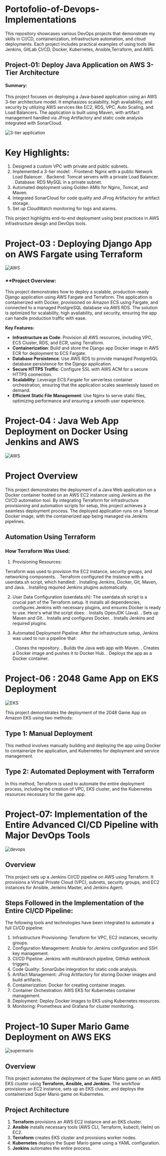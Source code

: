 # Portofolio-of-Devops-Implementations

This repository showcases various DevOps projects that demonstrate my skills in CI/CD, containerization, infrastructure automation, and cloud deployments. Each project includes practical examples of using tools like Jenkins, GitLab CI/CD, Docker, Kubernetes, Ansible,Terraform, and AWS.

##  Project-01: Deploy Java Application on AWS 3-Tier Architecture

#### Summary:

This project focuses on deploying a Java-based application using an AWS 3-tier architecture model. It emphasizes scalability, high availability, and security by utilizing AWS services like EC2, RDS, VPC, Auto Scaling, and Load Balancers. The application is built using Maven, with artifact management handled via JFrog Artifactory and static code analysis integrated with SonarCloud.

![3-tier application](https://imgur.com/3XF0tlJ.png)

# Key Highlights:

1. Designed a custom VPC with private and public subnets.
2. Implemented a 3-tier model:
     . Frontend: Nginx with a public Network Load Balancer.
     . Backend: Tomcat servers with a private Load Balancer.
     . Database: RDS MySQL in a private subnet.
3. Automated deployment using Golden AMIs for Nginx, Tomcat, and Maven.
4. Integrated SonarCloud for code quality and JFrog Artifactory for artifact storage.
5. Set up CloudWatch monitoring for logs and alarms.

This project highlights end-to-end deployment using best practices in AWS infrastructure design and DevOps tools.

# Project-03 : Deploying Django App on AWS Fargate using Terraform
 
![AWS](https://imgur.com/a/ZxSC4ZK.png)

### **Project Overview: 

This project demonstrates how to deploy a scalable, production-ready Django application using AWS Fargate and Terraform. The application is containerized with Docker, provisioned on Amazon ECS using Fargate, and connected to a managed PostgreSQL database via AWS RDS. The solution is optimized for scalability, high availability, and security, ensuring the app can handle production traffic with ease.

**Key Features:**

- **Infrastructure as Code**: Provision all AWS resources, including VPC, ECS Cluster, RDS, and ECR, using Terraform.
- **Containerization**: Build and store the Django app Docker image in AWS ECR for deployment to ECS Fargate.
- **Database Persistence**: Use AWS RDS to provide managed PostgreSQL database persistence for the Django application.
- **Secure HTTPS Traffic**: Configure SSL with AWS ACM for a secure HTTPS connection.
- **Scalability**: Leverage ECS Fargate for serverless container orchestration, ensuring that the application scales seamlessly based on demand.
- **Efficient Static File Management**: Use Nginx to serve static files, optimizing performance and ensuring a smooth user experience.

# Project-04 :  Java Web App Deployment on Docker Using Jenkins and AWS

![AWS](https://imgur.com/Hk28ffE.png)

# Project Overview

This project demonstrates the deployment of a Java Web application on a Docker container hosted on an AWS EC2 instance using Jenkins as the CI/CD automation tool. By integrating Terraform for infrastructure provisioning and automation scripts for setup, this project achieves a seamless deployment process. The deployed application runs on a Tomcat Docker image, with the containerized app being managed via Jenkins pipelines.

## Automation Using Terraform
### How Terraform Was Used:
1. Provisioning Resources:

Terraform was used to provision the EC2 instance, security groups, and networking components.
   . Terraform configured the instance with a userdata.sh script, which handled:
   . Installing Jenkins, Docker, Git, Maven, and Java.
   . Installing required Jenkins plugins automatically.

2. User Data Configuration (userdata.sh):
  The userdata.sh script is a crucial part of the Terraform setup. It installs all dependencies, configures Jenkins with necessary plugins, and ensures Docker is ready to use. Here's what the script does:
   . Installs OpenJDK (Java).
   . Sets up Maven and Git.
   . Installs and configures Docker.
   . Installs Jenkins and required plugins.

3. Automated Deployment Pipeline: After the infrastructure setup, Jenkins was used to run a  pipeline that:

   . Clones the repository.
   . Builds the Java web app with Maven.
   . Creates a Docker image and pushes it to Docker Hub.
   . Deploys the app as a Docker container.



# Project-06 : 2048 Game App on EKS Deployment 

![EKS](https://imgur.com/oADneqS.png)

This project demonstrates the deployment of the 2048 Game App on Amazon EKS using two methods:

## Type 1: Manual Deployment

This method involves manually building and deploying the app using Docker to containerize the application, and Kubernetes for deployment and service management.

## Type 2: Automated Deployment with Terraform

In this method, Terraform is used to automate the entire deployment process, including the creation of VPC, EKS cluster, and the Kubernetes resources necessary for the game app.

# Project-07: Implementation of the Entire Advanced CI/CD Pipeline with Major DevOps Tools

![devops](https://imgur.com/WcCpKVU.png)

## Overview

This project sets up a Jenkins CI/CD pipeline on AWS using Terraform. It provisions a Virtual Private Cloud (VPC), subnets, security groups, and EC2 instances for Ansible, Jenkins Master, and Jenkins Agent.

## Steps Followed in the Implementation of the Entire CI/CD Pipeline:

The following tools and technologies have been integrated to automate a full CI/CD pipeline:

1. Infrastructure Provisioning: Terraform for VPC, EC2 instances, security groups.
2. Configuration Management: Ansible for Jenkins configuration and SSH key management.
3. CI/CD Pipeline: Jenkins with multibranch pipeline, GitHub webhook triggers.
4. Code Quality: SonarQube integration for static code analysis.
5. Artifact Management: JFrog Artifactory for storing Docker images and build artifacts.
6. Containerization: Docker for creating container images.
7. Container Orchestration: AWS EKS for Kubernetes container management.
8. Deployment: Deploy Docker images to EKS using Kubernetes resources.
9. Monitoring: Prometheus and Grafana for cluster monitoring.

# Project-10 Super Mario Game Deployment on AWS EKS


![supermario](https://imgur.com/rC4Qe8g.png)


## **Overview**

This project automates the deployment of the Super Mario game on an AWS EKS cluster using **Terraform, Ansible, and Jenkins**. The workflow provisions an EC2 instance, sets up an EKS cluster, and deploys the containerized Super Mario game on Kubernetes.

## **Project Architecture**

1. **Terraform** provisions an AWS EC2 instance and an EKS cluster.
2. **Ansible** installs necessary tools (AWS CLI, Terraform, kubectl, Helm) on EC2.
3. **Terraform** creates EKS cluster and provisions worker nodes.
4. **Kubernetes** deploys the Super Mario game using a YAML configuration.
5. **Jenkins** automates the entire process.
